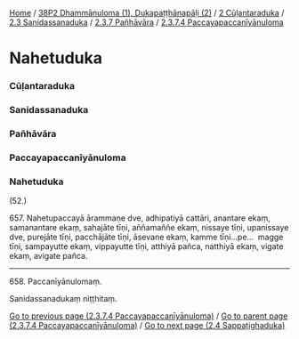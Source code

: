 
[Home](/) / [38P2 Dhammānuloma (1), Dukapaṭṭhānapāḷi (2)](../../../../../38P2.md) / [2 Cūḷantaraduka](../../../../2.md) / [2.3 Sanidassanaduka](../../../2.3.md) / [2.3.7 Pañhāvāra](../../2.3.7.md) / [2.3.7.4 Paccayapaccanīyānuloma](../2.3.7.4.md)

# Nahetuduka

### Cūḷantaraduka

### Sanidassanaduka

### Pañhāvāra

### Paccayapaccanīyānuloma

### Nahetuduka

(52.)

657\. Nahetupaccayā ārammaṇe dve, adhipatiyā cattāri, anantare ekaṃ, samanantare ekaṃ, sahajāte tīṇi, aññamaññe ekaṃ, nissaye tīṇi, upanissaye dve, purejāte tīṇi, pacchājāte tīṇi, āsevane ekaṃ, kamme tīṇi…pe…  magge tīṇi, sampayutte ekaṃ, vippayutte tīṇi, atthiyā pañca, natthiyā ekaṃ, vigate ekaṃ, avigate pañca.

---

658\. Paccanīyānulomaṃ.

  
Sanidassanadukaṃ niṭṭhitaṃ.



[Go to previous page (2.3.7.4 Paccayapaccanīyānuloma)](../2.3.7.4.md) / [Go to parent page (2.3.7.4 Paccayapaccanīyānuloma)](../2.3.7.4.md) / [Go to next page (2.4 Sappaṭighaduka)](../../../2.4.md)


